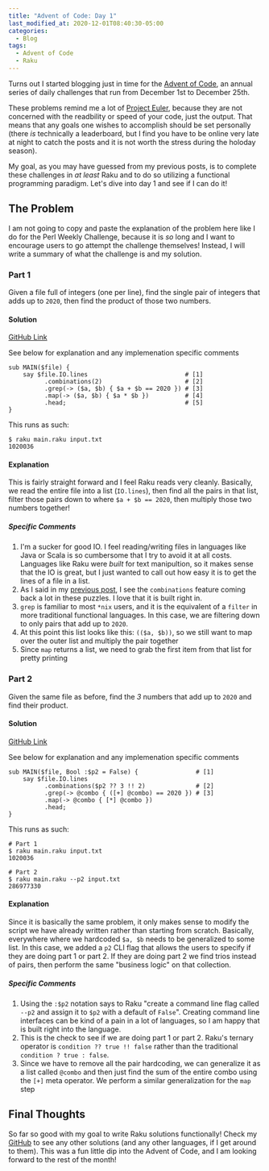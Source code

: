 ```yaml
---
title: "Advent of Code: Day 1"
last_modified_at: 2020-12-01T08:40:30-05:00
categories:
  - Blog
tags:
  - Advent of Code
  - Raku
---
```


Turns out I started blogging just in time for the [Advent of Code](https://adventofcode.com/), an annual series of daily challenges that run from December 1st to December 25th.

These problems remind me a lot of [Project Euler](https://projecteuler.net/), because they are not concerned with the readbility or speed of your code, just the output. That means that any goals one wishes to accomplish should be set personally (there _is_ technically a leaderboard, but I find you have to be online very late at night to catch the posts and it is not worth the stress during the holoday season).

My goal, as you may have guessed from my previous posts, is to complete these challenges in _at least_ Raku and to do so utilizing a functional programming paradigm. Let's dive into day 1 and see if I can do it!

## The Problem

I am not going to copy and paste the explanation of the problem here like I do for the Perl Weekly Challenge, because it is _so_ long and I want to encourage users to go attempt the challenge themselves! Instead, I will write a summary of what the challenge is and my solution.

### Part 1

Given a file full of integers (one per line), find the single pair of integers that adds up to `2020`, then find the product of those two numbers.

#### Solution

[GitHub Link](https://github.com/aaronreidsmith/advent-of-code/blob/main/2020/01/raku/main.raku)

See below for explanation and any implemenation specific comments

```
sub MAIN($file) {
    say $file.IO.lines                           # [1]
          .combinations(2)                       # [2]
          .grep(-> ($a, $b) { $a + $b == 2020 }) # [3]
          .map(-> ($a, $b) { $a * $b })          # [4]
          .head;                                 # [5]
}
```

This runs as such:

```
$ raku main.raku input.txt
1020036
```

#### Explanation

This is fairly straight forward and I feel Raku reads very cleanly. Basically, we read the entire file into a list (`IO.lines`), then find all the pairs in that list, filter those pairs down to where `$a + $b == 2020`, then multiply those two numbers together!

##### Specific Comments

1. I'm a sucker for good IO. I feel reading/writing files in languages like Java or Scala is so cumbersome that I try to avoid it at all costs. Languages like Raku were _built_ for text manipultion, so it makes sense that the IO is great, but I just wanted to call out how easy it is to get the lines of a file in a list.
2. As I said in my [previous post](https://aaronreidsmith.github.io/blog/perl-weekly-challenge-089/#specific-comments), I see the `combinations` feature coming back a lot in these puzzles. I love that it is built right in.
3. `grep` is familiar to most `*nix` users, and it is the equivalent of a `filter` in more traditional functional languages. In this case, we are filtering down to only pairs that add up to `2020`.
4. At this point this list looks like this: `(($a, $b))`, so we still want to map over the outer list and multiply the pair together
5. Since `map` returns a list, we need to grab the first item from that list for pretty printing

### Part 2

Given the same file as before, find the _3_ numbers that add up to `2020` and find their product.

#### Solution

[GitHub Link](https://github.com/aaronreidsmith/advent-of-code/blob/main/2020/01/raku/main.raku)

See below for explanation and any implemenation specific comments

```
sub MAIN($file, Bool :$p2 = False) {                # [1]
    say $file.IO.lines
          .combinations($p2 ?? 3 !! 2)              # [2]
          .grep(-> @combo { ([+] @combo) == 2020 }) # [3]
          .map(-> @combo { [*] @combo })
          .head;
}
```

This runs as such:

```
# Part 1
$ raku main.raku input.txt
1020036

# Part 2
$ raku main.raku --p2 input.txt
286977330
```

#### Explanation

Since it is basically the same problem, it only makes sense to modify the script we have already written rather than starting from scratch. Basically, everywhere where we hardcoded `$a, $b` needs to be generalized to some list. In this case, we added a `p2` CLI flag that allows the users to specify if they are doing part 1 or part 2. If they are doing part 2 we find trios instead of pairs, then perform the same "business logic" on that collection.

##### Specific Comments

1. Using the `:$p2` notation says to Raku "create a command line flag called `--p2` and assign it to `$p2` with a default of `False`". Creating command line interfaces can be kind of a pain in a lot of languages, so I am happy that is built right into the language. 
2. This is the check to see if we are doing part 1 or part 2. Raku's ternary operator is `condition ?? true !! false` rather than the traditional `condition ? true : false`.
3. Since we have to remove all the pair hardcoding, we can generalize it as a list called `@combo` and then just find the sum of the entire combo using the `[+]` meta operator. We perform a similar generalization for the `map` step


## Final Thoughts

So far so good with my goal to write Raku solutions functionally! Check my [GitHub](https://github.com/aaronreidsmith/advent-of-code) to see any other solutions (and any other languages, if I get around to them). This was a fun little dip into the Advent of Code, and I am looking forward to the rest of the month!